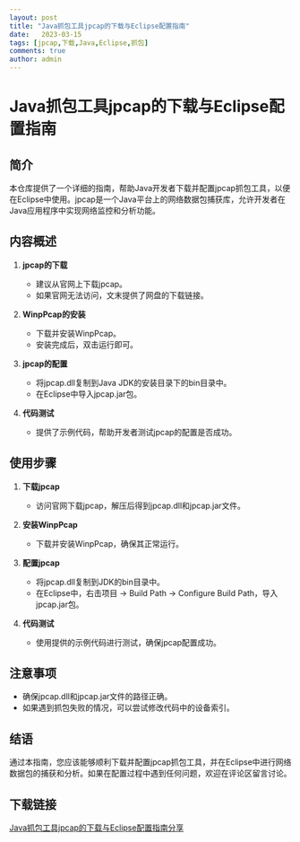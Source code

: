 ```yaml
---
layout: post
title: "Java抓包工具jpcap的下载与Eclipse配置指南"
date:   2023-03-15
tags: [jpcap,下载,Java,Eclipse,抓包]
comments: true
author: admin
---
```

# Java抓包工具jpcap的下载与Eclipse配置指南

## 简介
本仓库提供了一个详细的指南，帮助Java开发者下载并配置jpcap抓包工具，以便在Eclipse中使用。jpcap是一个Java平台上的网络数据包捕获库，允许开发者在Java应用程序中实现网络监控和分析功能。

## 内容概述
1. **jpcap的下载**
   - 建议从官网上下载jpcap。
   - 如果官网无法访问，文末提供了网盘的下载链接。

2. **WinpPcap的安装**
   - 下载并安装WinpPcap。
   - 安装完成后，双击运行即可。

3. **jpcap的配置**
   - 将jpcap.dll复制到Java JDK的安装目录下的bin目录中。
   - 在Eclipse中导入jpcap.jar包。

4. **代码测试**
   - 提供了示例代码，帮助开发者测试jpcap的配置是否成功。

## 使用步骤
1. **下载jpcap**
   - 访问官网下载jpcap，解压后得到jpcap.dll和jpcap.jar文件。

2. **安装WinpPcap**
   - 下载并安装WinpPcap，确保其正常运行。

3. **配置jpcap**
   - 将jpcap.dll复制到JDK的bin目录中。
   - 在Eclipse中，右击项目 -> Build Path -> Configure Build Path，导入jpcap.jar包。

4. **代码测试**
   - 使用提供的示例代码进行测试，确保jpcap配置成功。

## 注意事项
- 确保jpcap.dll和jpcap.jar文件的路径正确。
- 如果遇到抓包失败的情况，可以尝试修改代码中的设备索引。

## 结语
通过本指南，您应该能够顺利下载并配置jpcap抓包工具，并在Eclipse中进行网络数据包的捕获和分析。如果在配置过程中遇到任何问题，欢迎在评论区留言讨论。

## 下载链接

[Java抓包工具jpcap的下载与Eclipse配置指南分享](https://pan.quark.cn/s/b64c732d3c60)